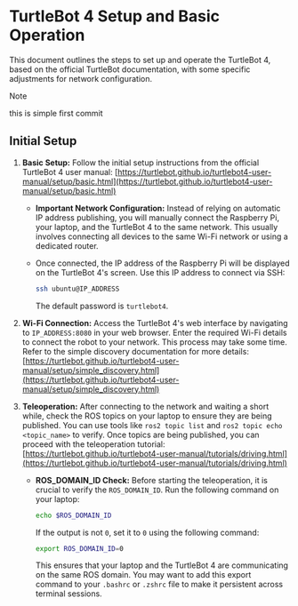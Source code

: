 # TurtleBot 4 Setup and Basic Operation

This document outlines the steps to set up and operate the TurtleBot 4, based on the official TurtleBot documentation, with some specific adjustments for network configuration.

> [!NOTE]
> this is simple first commit

## Initial Setup

1. **Basic Setup:** Follow the initial setup instructions from the official TurtleBot 4 user manual: [https://turtlebot.github.io/turtlebot4-user-manual/setup/basic.html](https://turtlebot.github.io/turtlebot4-user-manual/setup/basic.html)

    *   **Important Network Configuration:**  Instead of relying on automatic IP address publishing, you will manually connect the Raspberry Pi, your laptop, and the TurtleBot 4 to the same network.  This usually involves connecting all devices to the same Wi-Fi network or using a dedicated router.

    *   Once connected, the IP address of the Raspberry Pi will be displayed on the TurtleBot 4's screen.  Use this IP address to connect via SSH:

        ```bash
        ssh ubuntu@IP_ADDRESS
        ```

        The default password is `turtlebot4`.

2. **Wi-Fi Connection:** Access the TurtleBot 4's web interface by navigating to `IP_ADDRESS:8080` in your web browser.  Enter the required Wi-Fi details to connect the robot to your network.  This process may take some time.  Refer to the simple discovery documentation for more details: [https://turtlebot.github.io/turtlebot4-user-manual/setup/simple_discovery.html](https://turtlebot.github.io/turtlebot4-user-manual/setup/simple_discovery.html)

3. **Teleoperation:** After connecting to the network and waiting a short while, check the ROS topics on your laptop to ensure they are being published.  You can use tools like `ros2 topic list` and `ros2 topic echo <topic_name>` to verify. Once topics are being published, you can proceed with the teleoperation tutorial: [https://turtlebot.github.io/turtlebot4-user-manual/tutorials/driving.html](https://turtlebot.github.io/turtlebot4-user-manual/tutorials/driving.html)

    *   **ROS_DOMAIN_ID Check:** Before starting the teleoperation, it is crucial to verify the `ROS_DOMAIN_ID`.  Run the following command on your laptop:

        ```bash
        echo $ROS_DOMAIN_ID
        ```

        If the output is not `0`, set it to `0` using the following command:

        ```bash
        export ROS_DOMAIN_ID=0
        ```

        This ensures that your laptop and the TurtleBot 4 are communicating on the same ROS domain.  You may want to add this export command to your `.bashrc` or `.zshrc` file to make it persistent across terminal sessions.
